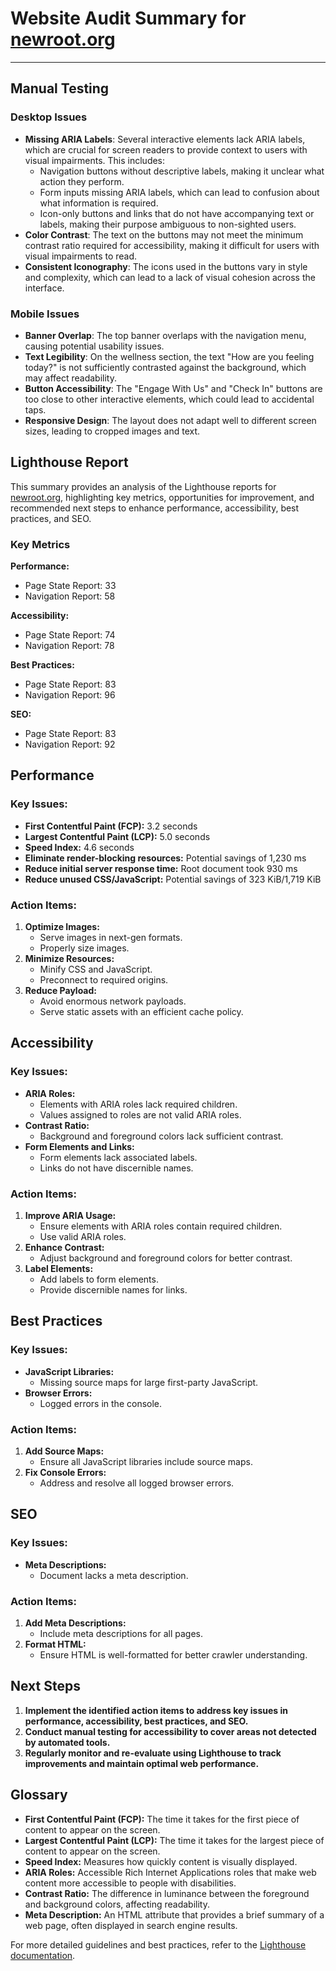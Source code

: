 # Website Audit Summary for [newroot.org](http://newroot.org/)

---

## Manual Testing

### Desktop Issues

- **Missing ARIA Labels**: Several interactive elements lack ARIA labels, which are crucial for screen readers to provide context to users with visual impairments. This includes:
  - Navigation buttons without descriptive labels, making it unclear what action they perform.
  - Form inputs missing ARIA labels, which can lead to confusion about what information is required.
  - Icon-only buttons and links that do not have accompanying text or labels, making their purpose ambiguous to non-sighted users.
- **Color Contrast**: The text on the buttons may not meet the minimum contrast ratio required for accessibility, making it difficult for users with visual impairments to read.
- **Consistent Iconography**: The icons used in the buttons vary in style and complexity, which can lead to a lack of visual cohesion across the interface.

### Mobile Issues

- **Banner Overlap**: The top banner overlaps with the navigation menu, causing potential usability issues.
- **Text Legibility**: On the wellness section, the text "How are you feeling today?" is not sufficiently contrasted against the background, which may affect readability.
- **Button Accessibility**: The "Engage With Us" and "Check In" buttons are too close to other interactive elements, which could lead to accidental taps.
- **Responsive Design**: The layout does not adapt well to different screen sizes, leading to cropped images and text.

## Lighthouse Report

This summary provides an analysis of the Lighthouse reports for [newroot.org](http://newroot.org/), highlighting key metrics, opportunities for improvement, and recommended next steps to enhance performance, accessibility, best practices, and SEO.

### Key Metrics

**Performance:**

- Page State Report: 33
- Navigation Report: 58

**Accessibility:**

- Page State Report: 74
- Navigation Report: 78

**Best Practices:**

- Page State Report: 83
- Navigation Report: 96

**SEO:**

- Page State Report: 83
- Navigation Report: 92

## Performance

### Key Issues:

- **First Contentful Paint (FCP):** 3.2 seconds
- **Largest Contentful Paint (LCP):** 5.0 seconds
- **Speed Index:** 4.6 seconds
- **Eliminate render-blocking resources:** Potential savings of 1,230 ms
- **Reduce initial server response time:** Root document took 930 ms
- **Reduce unused CSS/JavaScript:** Potential savings of 323 KiB/1,719 KiB

### Action Items:

1. **Optimize Images:**
   - Serve images in next-gen formats.
   - Properly size images.
2. **Minimize Resources:**
   - Minify CSS and JavaScript.
   - Preconnect to required origins.
3. **Reduce Payload:**
   - Avoid enormous network payloads.
   - Serve static assets with an efficient cache policy.

## Accessibility

### Key Issues:

- **ARIA Roles:**
  - Elements with ARIA roles lack required children.
  - Values assigned to roles are not valid ARIA roles.
- **Contrast Ratio:**
  - Background and foreground colors lack sufficient contrast.
- **Form Elements and Links:**
  - Form elements lack associated labels.
  - Links do not have discernible names.

### Action Items:

1. **Improve ARIA Usage:**
   - Ensure elements with ARIA roles contain required children.
   - Use valid ARIA roles.
2. **Enhance Contrast:**
   - Adjust background and foreground colors for better contrast.
3. **Label Elements:**
   - Add labels to form elements.
   - Provide discernible names for links.

## Best Practices

### Key Issues:

- **JavaScript Libraries:**
  - Missing source maps for large first-party JavaScript.
- **Browser Errors:**
  - Logged errors in the console.

### Action Items:

1. **Add Source Maps:**
   - Ensure all JavaScript libraries include source maps.
2. **Fix Console Errors:**
   - Address and resolve all logged browser errors.

## SEO

### Key Issues:

- **Meta Descriptions:**
  - Document lacks a meta description.

### Action Items:

1. **Add Meta Descriptions:**
   - Include meta descriptions for all pages.
2. **Format HTML:**
   - Ensure HTML is well-formatted for better crawler understanding.

## Next Steps

1. **Implement the identified action items to address key issues in performance, accessibility, best practices, and SEO.**
2. **Conduct manual testing for accessibility to cover areas not detected by automated tools.**
3. **Regularly monitor and re-evaluate using Lighthouse to track improvements and maintain optimal web performance.**

## Glossary

- **First Contentful Paint (FCP):** The time it takes for the first piece of content to appear on the screen.
- **Largest Contentful Paint (LCP):** The time it takes for the largest piece of content to appear on the screen.
- **Speed Index:** Measures how quickly content is visually displayed.
- **ARIA Roles:** Accessible Rich Internet Applications roles that make web content more accessible to people with disabilities.
- **Contrast Ratio:** The difference in luminance between the foreground and background colors, affecting readability.
- **Meta Description:** An HTML attribute that provides a brief summary of a web page, often displayed in search engine results.

For more detailed guidelines and best practices, refer to the [Lighthouse documentation](https://developer.chrome.com/docs/lighthouse/overview/).
